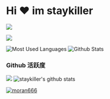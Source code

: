 # Hi ‍❤️‍ im staykiller 

<img src="https://readme-typing-svg.herokuapp.com/?lines=Welcome,%20Visitor!;Hello%20Github%20World!&font=Roboto" />

<p>
<a href="https://space.bilibili.com/580203163"><img src="https://img.shields.io/static/v1?label=Video&message=Bilibili&color=cyan"/></a>
</p>

![Most Used Languages](https://github-readme-stats.vercel.app/api/top-langs/?username=wangzirui32&theme=dark&layout=compact)
![Github Stats](https://github-readme-stats.vercel.app/api?username=moran666&show_icons=true&theme=dark&count_private=true)


### Github 活跃度

[![](https://activity-graph.herokuapp.com/graph?username=moran6666&theme=dracula)](https://github.com/ashutosh00710/github-readme-activity-graph)
![staykiller's github stats](https://github-readme-stats.vercel.app/api?username=moran6666&show_icons=true&theme=vue) 

<p align="left">
<a href="https://github.com/ryo-ma/github-profile-trophy">
<img src="https://github-profile-trophy.vercel.app/?username=moran666" alt="moran666" />
</a>
</p>
